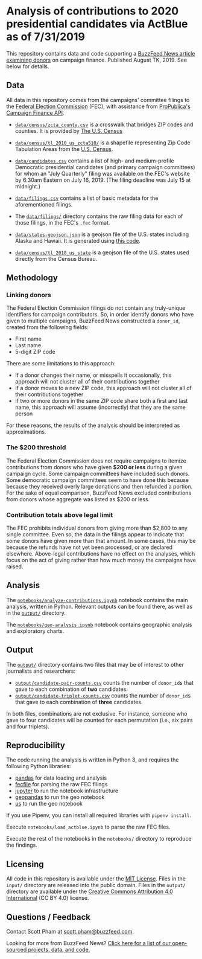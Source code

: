 # Analysis of contributions to 2020 presidential candidates via ActBlue as of 7/31/2019

This repository contains data and code supporting a [BuzzFeed News article examining donors](TK) on campaign finance. Published August TK, 2019. See below for details.

## Data

All data in this repository comes from the campaigns' committee filings to the [Federal Election Commission](https://www.fec.gov/) (FEC), with assistance from [ProPublica's Campaign Finance API](https://projects.propublica.org/api-docs/campaign-finance/committees/#get-committee-filings).

- [`data/census/zcta_county.csv`](data/census/zcta_county.csv) is a crosswalk that bridges ZIP codes and counties. It is provided by [The U.S. Census](https://www.census.gov/geographies/reference-files/time-series/geo/relationship-files.html) 

- [`data/census/tl_2010_us_zcta510/`](data/census/tl_2010_us_zcta510/) is a shapefile representing Zip Code Tabulation Areas from the [U.S. Census](https://www.census.gov/cgi-bin/geo/shapefiles/).

- [`data/candidates.csv`](data/candidates.csv) contains a list of high- and medium-profile Democratic presidential candidates (and primary campaign committees) for whom an "July Quarterly" filing was available on the FEC's website by 6:30am Eastern on July 16, 2019. (The filing deadline was July 15 at midnight.)

- [`data/filings.csv`](data/filings.csv) contains a list of basic metadata for the aforementioned filings.

- The [`data/filings/`](data/filings/) directory contains the raw filing data for each of those filings, in the FEC's `.fec` format.
    
- [`data/states-geojson.json`](`data/states-geojson.json`) is a geojson file of the U.S. states including Alaska and Hawaii. It is generated using [this code](https://github.com/scottpham/us-atlas-geojson).

- [`data/census/tl_2018_us_state`](`data/census/tl_2018_us_state`) is a geojson file of the U.S. states used directly from the Census Bureau. 

## Methodology

### Linking donors

The Federal Election Commission filings do not contain any truly-unique identifiers for campaign contributors. So, in order identify donors who have given to multiple campaigns, BuzzFeed News constructed a `donor_id`, created from the following fields:

- First name
- Last name
- 5-digit ZIP code

There are some limitations to this approach:

- If a donor changes their name, or misspells it occasionally, this approach will not cluster all of their contributions together
- If a donor moves to a new ZIP code, this approach will not cluster all of their contributions together
- If two or more donors in the same ZIP code share both a first and last name, this approach will assume (incorrectly) that they are the same person

For these reasons, the results of the analysis should be interpreted as approximations.

### The $200 threshold

The Federal Election Commission does not require campaigns to itemize contributions from donors who have given **$200 or less** during a given campaign cycle. Some campaign committees have included such donors. Some democratic campaign committees seem to have done this because because they received overly large donations and then refunded a portion. For the sake of equal comparison, BuzzFeed News excluded contributions from donors whose aggregate was listed as $200 or less.

### Contribution totals above legal limit

The FEC prohibits individual donors from giving more than $2,800 to any single committee. Even so, the data in the filings appear to indicate that some donors have given more than that amount. In some cases, this may be because the refunds have not yet been processed, or are declared elsewhere. Above-legal contributions have no effect on the analyses, which focus on the act of giving rather than how much money the campaigns have raised.

## Analysis

The [`notebooks/analyze-contributions.ipynb`](notebooks/analyze-contributions.ipynb) notebook contains the main analysis, written in Python. Relevant outputs can be found there, as well as in the [`output/`](output/) directory.

The [`notebooks/geo-analysis.ipynb`](notebooks/geo-analysis.ipynb) notebook contains geographic analysis and exploratory charts. 

## Output

The [`output/`](output/) directory contains two files that may be of interest to other journalists and researchers:

- [`output/candidate-pair-counts.csv`](output/candidate-pair-counts.csv) counts the number of `donor_id`s that gave to each combination of **two** candidates.
- [`output/candidate-triplet-counts.csv`](output/candidate-triplet-counts.csv) counts the number of `donor_id`s that gave to each combination of **three** candidates.

In both files, combinations are not exclusive. For instance, someone who gave to four candidates will be counted for each permutation (i.e., six pairs and four triplets).

## Reproducibility

The code running the analysis is written in Python 3, and requires the following Python libraries:

- [pandas](https://pandas.pydata.org/) for data loading and analysis
- [fecfile](https://esonderegger.github.io/fecfile/) for parsing the raw FEC filings
- [jupyter](https://jupyter.org/) to run the notebook infrastructure
- [geopandas](http://geopandas.org/) to run the geo notebook
- [us](https://pypi.org/project/us/) to run the geo notebook

If you use Pipenv, you can install all required libraries with `pipenv install`.

Execute `notebooks/load_actblue.ipynb` to parse the raw FEC files.

Execute the rest of the notebooks in the `notebooks/` directory to reproduce the findings.

## Licensing

All code in this repository is available under the [MIT License](https://opensource.org/licenses/MIT). Files in the `input/` directory are released into the public domain. Files in the `output/` directory are available under the [Creative Commons Attribution 4.0 International](https://creativecommons.org/licenses/by/4.0/) (CC BY 4.0) license.

## Questions / Feedback

Contact Scott Pham at [scott.pham@buzzfeed.com](mailto:scott.pham@buzzfeed.com).

Looking for more from BuzzFeed News? [Click here for a list of our open-sourced projects, data, and code.](https://github.com/BuzzFeedNews/everything)

